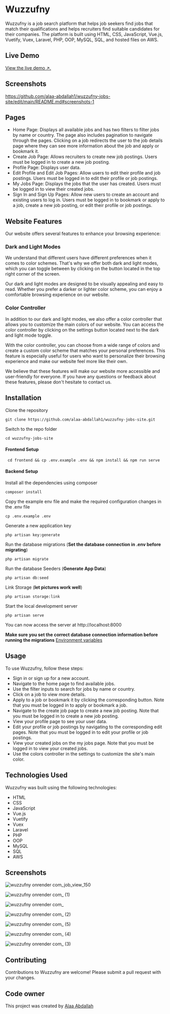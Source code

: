 # Wuzzufny
Wuzzufny is a job search platform that helps job seekers find jobs that match their qualifications and helps recruiters find suitable candidates for their companies. The platform is built using HTML, CSS, JavaScript, Vue.js, Vuetify, Vuex, Laravel, PHP, OOP, MySQL, SQL, and hosted files on AWS.

## Live Demo
[View the live demo ↗.](https://wuzzufny.onrender.com)

## Screenshots

https://github.com/alaa-abdallah1/wuzzufny-jobs-site/edit/main/README.md#screenshots-1

## Pages
- Home Page: Displays all available jobs and has two filters to filter jobs by name or country. The page also includes pagination to navigate through the pages. Clicking on a job redirects the user to the job details page where they can see more information about the job and apply or bookmark it.
- Create Job Page: Allows recruiters to create new job postings. Users must be logged in to create a new job posting.
- Profile Page: Displays user data.
- Edit Profile and Edit Job Pages: Allow users to edit their profile and job postings. Users must be logged in to edit their profile or job postings.
- My Jobs Page: Displays the jobs that the user has created. Users must be logged in to view their created jobs.
- Sign In and Sign Up Pages: Allow new users to create an account and existing users to log in. Users must be logged in to bookmark or apply to a job, create a new job posting, or edit their profile or job postings.

## Website Features
Our website offers several features to enhance your browsing experience:

### Dark and Light Modes
We understand that different users have different preferences when it comes to color schemes. That's why we offer both dark and light modes, which you can toggle between by clicking on the button located in the top right corner of the screen.

Our dark and light modes are designed to be visually appealing and easy to read. Whether you prefer a darker or lighter color scheme, you can enjoy a comfortable browsing experience on our website.

### Color Controller
In addition to our dark and light modes, we also offer a color controller that allows you to customize the main colors of our website. You can access the color controller by clicking on the settings button located next to the dark and light mode toggle.

With the color controller, you can choose from a wide range of colors and create a custom color scheme that matches your personal preferences. This feature is especially useful for users who want to personalize their browsing experience and make our website feel more like their own.

We believe that these features will make our website more accessible and user-friendly for everyone. If you have any questions or feedback about these features, please don't hesitate to contact us.

## Installation

Clone the repository

    git clone https://github.com/alaa-abdallah1/wuzzufny-jobs-site.git

Switch to the repo folder

    cd wuzzufny-jobs-site

#### Frontend Setup

     cd frontend && cp .env.example .env && npm install && npm run serve

#### Backend Setup     
     
Install all the dependencies using composer

    composer install

Copy the example env file and make the required configuration changes in the .env file

    cp .env.example .env

Generate a new application key

    php artisan key:generate

Run the database migrations (**Set the database connection in .env before migrating**)

    php artisan migrate

Run the database Seeders (**Generate App Data**)

    php artisan db:seed

Link Storage (**let pictures work well**)

    php artisan storage:link

Start the local development server

    php artisan serve

You can now access the server at http://localhost:8000

**Make sure you set the correct database connection information before running the migrations** [Environment variables](#environment-variables)

## Usage
To use Wuzzufny, follow these steps:

- Sign in or sign up for a new account.
- Navigate to the home page to find available jobs.
- Use the filter inputs to search for jobs by name or country.
- Click on a job to view more details.
- Apply to a job or bookmark it by clicking the corresponding button. Note that you must be logged in to apply or bookmark a job.
- Navigate to the create job page to create a new job posting. Note that you must be logged in to create a new job posting.
- View your profile page to see your user data.
- Edit your profile or job postings by navigating to the corresponding edit pages. Note that you must be logged in to edit your profile or job postings.
- View your created jobs on the my jobs page. Note that you must be logged in to view your created jobs.
- Use the colors controller in the settings to customize the site's main color.

## Technologies Used
Wuzzufny was built using the following technologies:

- HTML
- CSS
- JavaScript
- Vue.js
- Vuetify
- Vuex
- Laravel
- PHP
- OOP
- MySQL
- SQL
- AWS


## Screenshots

![wuzzufny onrender com_job_view_150](https://github.com/alaa-abdallah1/wuzzufny-jobs-site/assets/56931924/54997dcf-4fa0-48b6-a2c8-4285aae0ad79)

![wuzzufny onrender com_ (1)](https://github.com/alaa-abdallah1/wuzzufny-jobs-site/assets/56931924/61910c4d-38a2-4598-9781-36e5f2c2277b)

![wuzzufny onrender com_](https://github.com/alaa-abdallah1/wuzzufny-jobs-site/assets/56931924/e7194c1c-6611-412b-9b1e-e421bab1c759)

![wuzzufny onrender com_ (2)](https://github.com/alaa-abdallah1/wuzzufny-jobs-site/assets/56931924/7afa6d8c-e1ca-4f74-a365-8cd0dda16fa7)

![wuzzufny onrender com_ (5)](https://github.com/alaa-abdallah1/wuzzufny-jobs-site/assets/56931924/f15b6e32-94bc-4633-a74d-ab66183aa002)

![wuzzufny onrender com_ (4)](https://github.com/alaa-abdallah1/wuzzufny-jobs-site/assets/56931924/aba59d6a-89a4-48ed-99d9-6304f82739bc)

![wuzzufny onrender com_ (3)](https://github.com/alaa-abdallah1/wuzzufny-jobs-site/assets/56931924/dc63a029-2016-490b-a303-32670e3b2190)

## Contributing
Contributions to Wuzzufny are welcome! Please submit a pull request with your changes.

## Code owner 
This project was created by [Alaa Abdallah](https://github.com/alaa-abdallah1)
